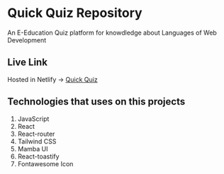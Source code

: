 # Quick Quiz Repository

An E-Education Quiz platform for knowdledge about Languages of Web Development

## Live Link

Hosted in Netlify -> [Quick Quiz](https://brilliant-salmiakki-967bc4.netlify.app/home)

## Technologies that uses on this projects

1. JavaScript
2. React
3. React-router
4. Tailwind CSS
5. Mamba UI
6. React-toastify
7. Fontawesome Icon
